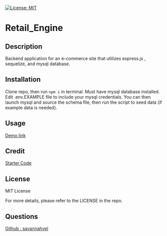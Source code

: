 [![License: MIT](https://img.shields.io/badge/License-MIT-yellow.svg)](https://opensource.org/licenses/MIT)

# Retail_Engine
## Description 
Backend application for an e-commerce site that utilizes express.js , sequelize, and mysql database.
## Installation 
Clone repo, then run `npm i` in terminal. Must have mysql database installed. Edit .env.EXAMPLE file to include your mysql credentials. You can then launch mysql and source the schema file, then run the script to seed data (if example data is needed).
## Usage 
[Demo link](https://drive.google.com/file/d/1GMHXJarmp117W39_PmZjcaSC8C3rXX6S/view)
## Credit 
[Starter Code](https://github.com/coding-boot-camp/fantastic-umbrella)
## License 
MIT License 

For more details, please refer to the LICENSE in the repo.
## Questions

 [Github : savannahvel](github.com/savannahvel)